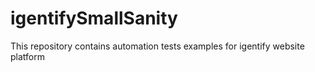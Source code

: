 # igentifySmallSanity
This repository contains automation tests examples for igentify website platform

